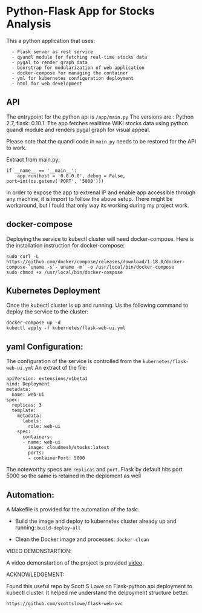# Python-Flask App for Stocks Analysis
This a python application that uses:

      - Flask server as rest service
      - qyandl module for fetching real-time stocks data
      - pygal to render graph data
      - boorstrap for modularization of web application
      - docker-compose for managing the container
      - yml for kubernetes configuration deployment
      - html for web development
 
 ## API
 The entrypoint for the python api is ```/app/main.py```
 The versions are : Python 2.7, flask: 0.10.1.
The app fetches realitime WIKI stocks data using python quandl module and renders pygal graph for visual appeal. 

Please note that the quandl code in `main.py` needs to be restored for the API to work. 

Extract from main.py:
```
if __name__ == '__main__':
    app.run(host = '0.0.0.0', debug = False, port=int(os.getenv('PORT', '5000')))
```

In order to expose the app to extrenal IP and enable app accessible through any machine, it is import to follow the above setup. There might be workaround, but I fould that only way its working during my project work. 

## docker-compose
Deploying the service to kubectl cluster will need docker-compose.
Here is the installation instruction for docker-compose:
```
sudo curl -L https://github.com/docker/compose/releases/download/1.18.0/docker-compose-`uname -s`-`uname -m` -o /usr/local/bin/docker-compose
sudo chmod +x /usr/local/bin/docker-compose
```
 ## Kubernetes Deployment
Once the kubectl cluster is up and running. Us the following command to deploy the service to the cluster:
```
docker-compose up -d
kubectl apply -f kubernetes/flask-web-ui.yml
```

## yaml Configuration:
The configuration of the service is controlled from the `kubernetes/flask-web-ui.yml`
An extract of the file:
```
apiVersion: extensions/v1beta1
kind: Deployment
metadata:
  name: web-ui
spec:
  replicas: 3
  template:
    metadata:
      labels:
        role: web-ui
    spec:
      containers:
      - name: web-ui
        image: cloudmesh/stocks:latest
        ports:
        - containerPort: 5000
```
The noteworthy specs are `replicas` and `port`. Flask by default hits port 5000 so the same is retained in the deploment as well

## Automation:
  A Makefile is provided for the automation of the task:

  - Build the image and deploy to kubernetes cluster already up and running:
        ``build-deploy-all``
  
  - Clean the Docker image and processes:
        ```docker-clean```

VIDEO DEMONSTARTION: 

A video demonstartion of the project is provided [video](https://www.youtube.com/watch?v=ilQ54AXBCEM).

ACKNOWLEDGEMENT:

Found this useful repo by Scott S Lowe on Flask-python api deployment to kubectl cluster. It helped me understand the delpoyment structure better. 
```
https://github.com/scottslowe/flask-web-svc
```

